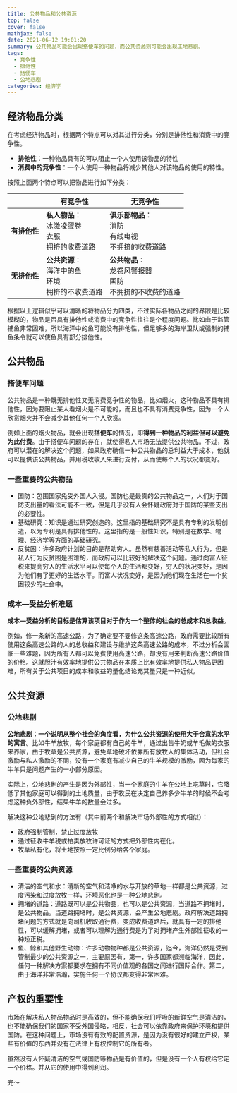 ```yaml
---
title: 公共物品和公共资源
top: false
cover: false
mathjax: false
date: 2021-06-12 19:01:20
summary: 公共物品可能会出现搭便车的问题，而公共资源则可能会出现工地悲剧。
tags: 
  - 竞争性
  - 排他性
  - 搭便车
  - 公地悲剧
categories: 经济学
---
```


## 经济物品分类

在考虑经济物品时，根据两个特点可以对其进行分类，分别是排他性和消费中的竞争性。

- **排他性**：一种物品具有的可以阻止一个人使用该物品的特性
- **消费中的竞争性**：一个人使用一种物品将减少其他人对该物品的使用的特性。

按照上面两个特点可以把物品进行如下分类：

|              | 有竞争性                                                     | 无竞争性                                                     |
| ------------ | ------------------------------------------------------------ | ------------------------------------------------------------ |
| **有排他性** | **私人物品**：<br /> 冰激凌蛋卷<br /> 衣服<br /> 拥挤的收费道路 | **俱乐部物品**：<br /> 消防<br /> 有线电视<br /> 不拥挤的收费道路 |
| **无排他性** | **公共资源**：<br /> 海洋中的鱼<br /> 环境<br /> 拥挤的不收费道路 | **公共物品**：<br /> 龙卷风警报器<br /> 国防<br /> 不拥挤的不收费的道路 |

根据以上逻辑似乎可以清晰的将物品分为四类，不过实际各物品之间的界限是比较模糊的，物品是否具有排他性或消费中的竞争性往往是个程度问题。比如由于监管捕鱼非常困难，所以海洋中的鱼可能没有排他性，但足够多的海岸卫队或强制的捕鱼条令就可以使鱼具有部分排他性。

## 公共物品

### 搭便车问题

公共物品是一种既无排他性又无消费竞争性的物品，比如烟火，这种物品不具有排他性，因为要阻止某人看烟火是不可能的，而且也不具有消费竞争性，因为一个人欣赏烟火并不会减少其他任何一个人欣赏。

例如上面的烟火物品，就会出现**搭便车**的情况，即**得到一种物品的利益但可以避免为此付费**。由于搭便车问题的存在，就使得私人市场无法提供公共物品。不过，政府可以潜在的解决这个问题，如果政府确信一种公共物品的总利益大于成本，他就可以提供该公共物品，并用税收收入来进行支付，从而使每个人的状况都变好。

### 一些重要的公共物品

- 国防：包围国家免受外国人入侵。国防也是最贵的公共物品之一，人们对于国防支出量的看法可能不一致，但是几乎没有人会怀疑政府对于国防的某些支出的必要性。
- 基础研究：知识是通过研究创造的。这里指的基础研究不是具有专利的发明创造，以为专利是具有排他性的。这里指的是一般性知识，特别是在数学、物理、经济学等方面的基础研究。
- 反贫困：许多政府计划的目的是帮助穷人。虽然有慈善活动等私人行为，但是私人行为反贫困是困难的，而政府可以比较好的解决这个问题。通过向富人征税来提高穷人的生活水平可以使每个人的生活都变好，穷人的状况变好，是因为他们有了更好的生活水平。而富人状况变好，是因为他们现在生活在一个贫困较少的社会中。

### 成本—受益分析难题

**成本—受益分析的目标是估算该项目对于作为一个整体的社会的总成本和总收益**。

例如，修一条新的高速公路，为了确定要不要修这条高速公路，政府需要比较所有使用这条高速公路的人的总收益和建设与维护这条高速公路的成本，不过分析会面临一些难题，因为所有人都可以免费使用高速公路，却没有用来判断高速公路价值的价格。这就胆汁有效率地提供公共物品在本质上比有效率地提供私人物品更困难，所有关于公共项目的成本和收益的量化结论充其量只是一种近似。

## 公共资源

### 公地悲剧

**公地悲剧：一个说明从整个社会的角度看，为什么公共资源的使用大于合意的水平的寓言**。比如牛羊放牧，每个家庭都有自己的牛羊，通过出售牛奶或羊毛做的衣服来养家，由于牧草是公共资源，避免草地破坏依靠所有放牧人的集体活动，但社会激励与私人激励的不同，没有一个家庭有减少自己的牛羊规模的激励，因为每家的牛羊只是问题产生的一小部分原因。

实际上，公地悲剧的产生是因为外部性，当一个家庭的牛羊在公地上吃草时，它降低了其他家庭可以得到的土地质量，由于牧民在决定自己养多少牛羊的时候不会考虑这种负外部性，结果牛羊的数量会过多。

解决这种公地悲剧的方法有（其中前两个和解决市场外部性的方式相似）：

- 政府强制管制，禁止过度放牧
- 通过征收牛羊税或拍卖放牧许可证的方式把外部性内在化。
- 牧草私有化，将土地按照一定比例分给各个家庭。

### 一些重要的公共资源

- 清洁的空气和水：清新的空气和洁净的水与开放的草地一样都是公共资源，过度污染和过度放牧一样，环境恶化也是一种公地悲剧。
- 拥堵的道路：道路既可以是公共物品，也可以是公共资源，当道路不拥堵时，是公共物品。当道路拥堵时，是公共资源，会产生公地悲剧。政府解决道路拥堵问题的方式就是向司机收取通行费，变成收费道路后，就具有一定的排他性，可以缓解拥堵，或者可以理解为通行费是为了对拥堵产生外部性征收的一种矫正税。
- 鱼、鲸和其他野生动物：许多动物物种都是公共资源，迄今，海洋仍然是受到管制最少的公共资源之一，主要原因有，第一，许多国家都濒临海洋，因此，任何一种解决方案都要求在拥有不同价值观的各国之间进行国际合作。第二，由于海洋非常浩瀚，实施任何一个协议都变得非常困难。

## 产权的重要性

市场在解决私人物品物品时是高效的，但不能确保我们呼吸的新鲜空气是清洁的，也不能确保我们的国家不受外国侵略，相反，社会可以依靠政府来保护环境和提供国防。在这种问题上，市场没有有效的配置资源，是因为没有很好的建立产权，某些有价值的东西并没有在法律上有权控制它的所有者。

虽然没有人怀疑清洁的空气或国防等物品是有价值的，但是没有一个人有权给它定一个价格。并从它的使用中得到利润。



完～